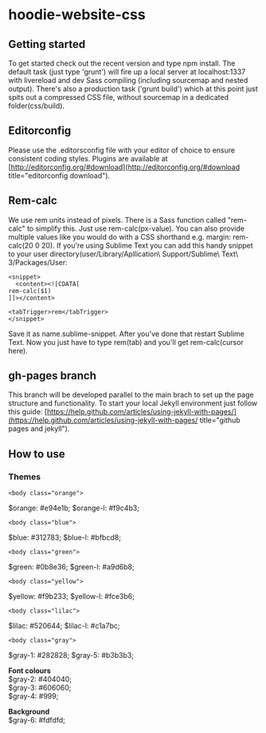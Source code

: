 hoodie-website-css
==================

## Getting started

To get started check out the recent version and type npm install.
The default task (just type 'grunt') will fire up a local server at localhost:1337 with livereload and dev Sass compiling (including sourcemap and nested output).
There's also a production task ('grunt build') which at this point just spits out a compressed CSS file, without sourcemap in a dedicated folder(css/build).

## Editorconfig

Please use the .editorsconfig file with your editor of choice to ensure consistent coding styles. Plugins are available at [http://editorconfig.org/#download](http://editorconfig.org/#download title="editorconfig download").

## Rem-calc

We use rem units instead of pixels. There is a Sass function called "rem-calc" to simplify this. Just use rem-calc(px-value). You can also provide multiple values like you would do with a CSS shorthand e.g. margin: rem-calc(20 0 20).
If you're using Sublime Text you can add this handy snippet to your user directory(user/Library/Apllication\ Support/Sublime\ Text\ 3/Packages/User:

    <snippet>
      <content><![CDATA[
    rem-calc($1)
    ]]></content>

    <tabTrigger>rem</tabTrigger>
    </snippet>

Save it as name.sublime-snippet. After you've done that restart Sublime Text. Now you just have to type rem(tab) and you'll get rem-calc(cursor here).

## gh-pages branch

This branch will be developed parallel to the main brach to set up the page structure and functionality. To start your local Jekyll environment just follow this guide: [https://help.github.com/articles/using-jekyll-with-pages/](https://help.github.com/articles/using-jekyll-with-pages/ title="github pages and jekyll").


## How to use

### Themes
````
<body class="orange">
````
$orange: #e94e1b; $orange-l: #f9c4b3;

````
<body class="blue">
````
$blue: #312783; $blue-l: #bfbcd8;

````
<body class="green">
````
$green: #0b8e36; $green-l: #a9d6b8;

````
<body class="yellow">
````
$yellow: #f9b233; $yellow-l: #fce3b6;


````
<body class="lilac">
````
$lilac: #520644; $lilac-l: #c1a7bc;


````
<body class="gray">
````
$gray-1: #282828; $gray-5: #b3b3b3;

**Font colours**<br />
$gray-2: #404040;<br />
$gray-3: #606060;<br />
$gray-4: #999;

**Background**<br />
$gray-6: #fdfdfd;
